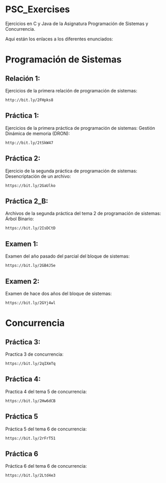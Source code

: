 # PSC_Exercises

Ejercicios en C y Java de la Asignatura Programación de Sistemas y Concurrencia.

Aqui están los enlaces a los diferentes enunciados: 

# Programación de Sistemas
Relación 1:
--
Ejercicios de la primera relación de programación de sistemas:

    http://bit.ly/2FHpks8


Práctica 1:
--
Ejercicios de la primera práctica de programación de sistemas: Gestión Dinámica de memoria (DRON):

    http://bit.ly/2tSkW47

Práctica 2:
--
Ejercicio de la segunda práctica de programación de sistemas: Desencriptación de un archivo:

    https://bit.ly/2GaUlko

Práctica 2_B:
--
Archivos de la segunda práctica del tema 2 de programación de sistemas: Árbol Binario:
    
    https://bit.ly/2IsDCtD

Examen 1:
--
Examen del año pasado del parcial del bloque de sistemas:

    https://bit.ly/2GB4J5e

Examen 2:
--
Examen de hace dos años del bloque de sistemas:

    https://bit.ly/2GYj4wl

# Concurrencia
Práctica 3:
--
Practica 3 de concurrencia:
    
    https://bit.ly/2qIXmTq

Práctica 4:
--
Practica 4 del tema 5 de concurrencia:

    https://bit.ly/2Hw6dCB
    
Práctica 5
--
Práctica 5 del tema 6 de concurrencia:
    
    https://bit.ly/2rFrT51

Práctica 6
--
Práctica 6 del tema 6 de concurrencia:

    https://bit.ly/2Ltd4e3
